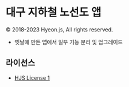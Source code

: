 # 대구 지하철 노선도 앱
© 2018-2023 Hyeon.js, All rights reserved.

- 옛날에 만든 앱에서 일부 기능 분리 및 업그레이드

## 라이선스
- [HJS License 1](LICENSE.md)
